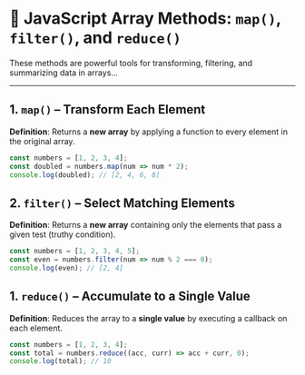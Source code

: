 # 🔁 JavaScript Array Methods: `map()`, `filter()`, and `reduce()`

These methods are powerful tools for transforming, filtering, and summarizing data in arrays...

---

## 1. `map()` – Transform Each Element

**Definition**: Returns a **new array** by applying a function to every element in the original array.

```js
const numbers = [1, 2, 3, 4];
const doubled = numbers.map(num => num * 2);
console.log(doubled); // [2, 4, 6, 8]
```

## 2. `filter()` – Select Matching Elements

**Definition**: Returns a **new array** containing only the elements that pass a given test (truthy condition).


```js
const numbers = [1, 2, 3, 4, 5];
const even = numbers.filter(num => num % 2 === 0);
console.log(even); // [2, 4]

```

## 1. `reduce()` – Accumulate to a Single Value


**Definition**: Reduces the array to a **single value** by executing a callback on each element.


```js
const numbers = [1, 2, 3, 4];
const total = numbers.reduce((acc, curr) => acc + curr, 0);
console.log(total); // 10

```